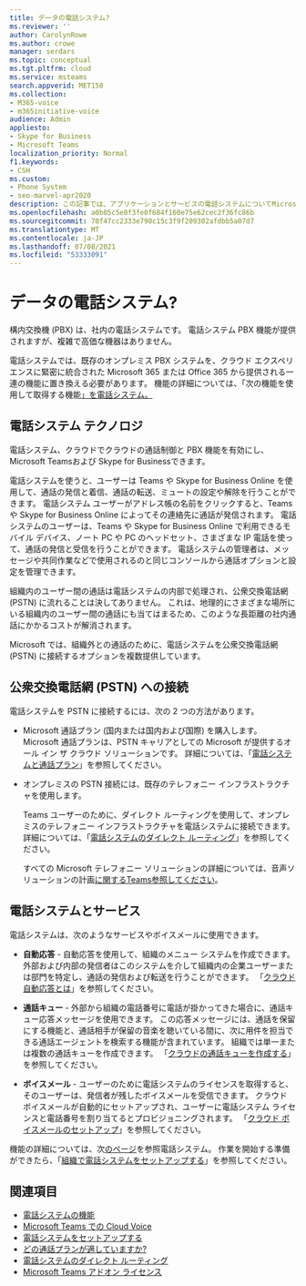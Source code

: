 ```yaml
---
title: データの電話システム?
ms.reviewer: ''
author: CarolynRowe
ms.author: crowe
manager: serdars
ms.topic: conceptual
ms.tgt.pltfrm: cloud
ms.service: msteams
search.appverid: MET150
ms.collection:
- M365-voice
- m365initiative-voice
audience: Admin
appliesto:
- Skype for Business
- Microsoft Teams
localization_priority: Normal
f1.keywords:
- CSH
ms.custom:
- Phone System
- seo-marvel-apr2020
description: この記事では、アプリケーションとサービスの電話システムについてMicrosoft 365についてOffice 365。
ms.openlocfilehash: a0b05c5e0f3fe0f684f160e75e62cec2f36fc86b
ms.sourcegitcommit: 70f47cc2333e790c15c3f9f209302afdbb5a07d7
ms.translationtype: MT
ms.contentlocale: ja-JP
ms.lasthandoff: 07/08/2021
ms.locfileid: "53333091"
---
```

# <a name="what-is-phone-system"></a>データの電話システム?

構内交換機 (PBX) は、社内の電話システムです。 電話システム PBX 機能が提供されますが、複雑で高価な機器はありません。 

電話システムでは、既存のオンプレミス PBX システムを、クラウド エクスペリエンスに緊密に統合された Microsoft 365 または Office 365 から提供される一連の機能に置き換える必要があります。 機能の詳細については、「次の機能を使用して取得する機能[」を電話システム。](here-s-what-you-get-with-phone-system.md)

## <a name="phone-system-technology"></a>電話システム テクノロジ

電話システム、クラウドでクラウドの通話制御と PBX 機能を有効にし、Microsoft Teamsおよび Skype for Businessできます。 
  
電話システムを使うと、ユーザーは Teams や Skype for Business Online を使用して、通話の発信と着信、通話の転送、ミュートの設定や解除を行うことができます。 電話システム ユーザーがアドレス帳の名前をクリックすると、Teams や Skype for Business Online によってその連絡先に通話が発信されます。 電話システムのユーザーは、Teams や Skype for Business Online で利用できるモバイル デバイス、ノート PC や PC のヘッドセット、さまざまな IP 電話を使って、通話の発信と受信を行うことができます。 電話システムの管理者は、メッセージや共同作業などで使用されるのと同じコンソールから通話オプションと設定を管理できます。
  
組織内のユーザー間の通話は電話システムの内部で処理され、公衆交換電話網 (PSTN) に流れることは決してありません。 これは、地理的にさまざまな場所にいる組織内のユーザー間の通話にも当てはまるため、このような長距離の社内通話にかかるコストが解消されます。

Microsoft では、組織外との通話のために、電話システムを公衆交換電話網 (PSTN) に接続するオプションを複数提供しています。

## <a name="connect-to-the-public-switched-telephone-network-pstn"></a>公衆交換電話網 (PSTN) への接続
  
電話システムを PSTN に接続するには、次の 2 つの方法があります。
  
- Microsoft 通話プラン (国内または国内および国際) を購入します。 Microsoft 通話プランは、PSTN キャリアとしての Microsoft が提供するオール イン ザ クラウド ソリューションです。 詳細については、「[電話システムと通話プラン](calling-plan-landing-page.md)」を参照してください。

- オンプレミスの PSTN 接続には、既存のテレフォニー インフラストラクチャを使用します。

  Teams ユーザーのために、ダイレクト ルーティングを使用して、オンプレミスのテレフォニー インフラストラクチャを電話システムに接続できます。 詳細については、「[電話システムのダイレクト ルーティング](direct-routing-landing-page.md)」を参照してください。

  すべての Microsoft テレフォニー ソリューションの詳細については、音声ソリューションの計画[に関するTeams参照してください](cloud-voice-landing-page.md)。


## <a name="phone-system-with-services"></a>電話システムとサービス

 電話システムは、次のようなサービスやボイスメールに使用できます。

- **自動応答** -  自動応答を使用して、組織のメニュー システムを作成できます。外部および内部の発信者はこのシステムを介して組織内の企業ユーザーまたは部門を特定し、通話の発信および転送を行うことができます。 「[クラウド自動応答とは](what-are-phone-system-auto-attendants.md)」を参照してください。

- **通話キュー** -  外部から組織の電話番号に電話が掛かってきた場合に、通話キュー応答メッセージを使用できます。 この応答メッセージには、通話を保留にする機能と、通話相手が保留の音楽を聴いている間に、次に用件を担当できる通話エージェントを検索する機能が含まれています。 組織では単一または複数の通話キューを作成できます。 「[クラウドの通話キューを作成する](create-a-phone-system-call-queue.md)」を参照してください。

- **ボイスメール** -  ユーザーのために電話システムのライセンスを取得すると、そのユーザーは、発信者が残したボイスメールを受信できます。 クラウド ボイスメールが自動的にセットアップされ、ユーザーに電話システム ライセンスと電話番号を割り当てるとプロビジョニングされます。 「[クラウド ボイスメールのセットアップ](set-up-phone-system-voicemail.md)」を参照してください。

機能の詳細については、次[のページ](here-s-what-you-get-with-phone-system.md)を参照電話システム。 作業を開始する準備ができたら、「[組織で電話システムをセットアップする](setting-up-your-phone-system.md)」を参照してください。

## <a name="related-topics"></a>関連項目

- [電話システムの機能](here-s-what-you-get-with-phone-system.md)
- [Microsoft Teams での Cloud Voice](cloud-voice-landing-page.md)
- [電話システムをセットアップする](setting-up-your-phone-system.md)
- [どの通話プランが適していますか?](calling-plan-landing-page.md)
- [電話システムのダイレクト ルーティング](direct-routing-landing-page.md)
- [Microsoft Teams アドオン ライセンス](./teams-add-on-licensing/microsoft-teams-add-on-licensing.md)
